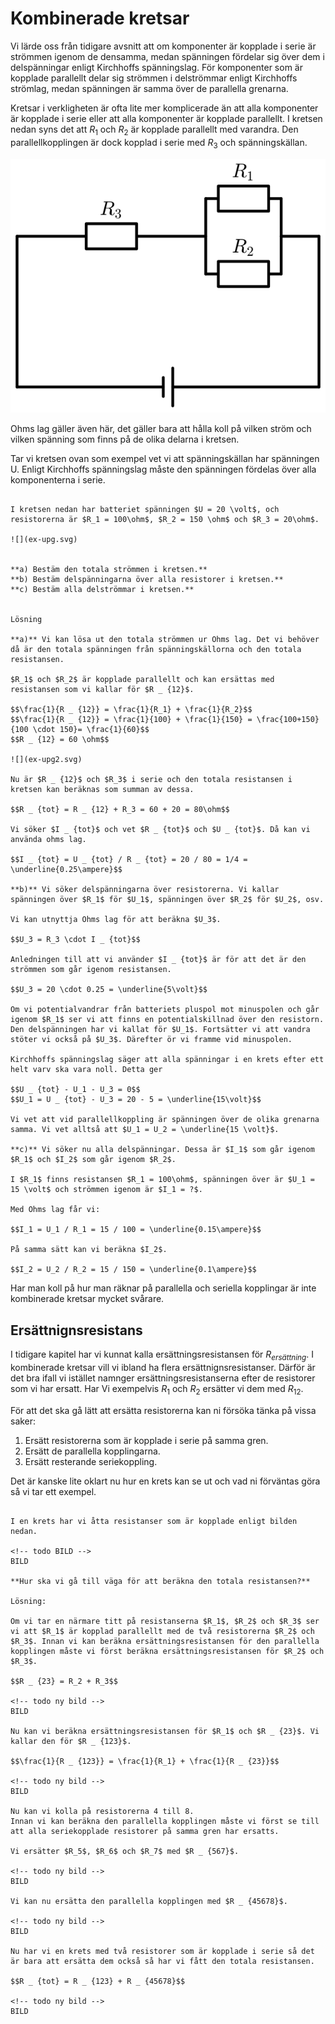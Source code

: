 # Kombinerade kretsar
Vi lärde oss från tidigare avsnitt att om komponenter är kopplade i serie är strömmen igenom de densamma, medan spänningen fördelar sig över dem i delspänningar enligt Kirchhoffs spänningslag. För komponenter som är kopplade parallellt delar sig strömmen i delströmmar enligt Kirchhoffs strömlag, medan spänningen är samma över de parallella grenarna.

Kretsar i verkligheten är ofta lite mer komplicerade än att alla komponenter är kopplade i serie eller att alla komponenter är kopplade parallellt. I kretsen nedan syns det att $R_1$ och $R_2$ är kopplade parallellt med varandra. Den parallellkopplingen är dock kopplad i serie med $R_3$ och spänningskällan.

![](kom-krets.svg)

Ohms lag gäller även här, det gäller bara att hålla koll på vilken ström och vilken spänning som finns på de olika delarna i kretsen.

Tar vi kretsen ovan som exempel vet vi att spänningskällan har spänningen U. Enligt Kirchhoffs spänningslag måste den spänningen fördelas över alla komponenterna i serie. 

```admonish example title="Exempel: Kombinerad krets"

I kretsen nedan har batteriet spänningen $U = 20 \volt$, och resistorerna är $R_1 = 100\ohm$, $R_2 = 150 \ohm$ och $R_3 = 20\ohm$. 

![](ex-upg.svg)


**a) Bestäm den totala strömmen i kretsen.**  
**b) Bestäm delspänningarna över alla resistorer i kretsen.**  
**c) Bestäm alla delströmmar i kretsen.**


Lösning

**a)** Vi kan lösa ut den totala strömmen ur Ohms lag. Det vi behöver då är den totala spänningen från spänningskällorna och den totala resistansen. 

$R_1$ och $R_2$ är kopplade parallellt och kan ersättas med resistansen som vi kallar för $R _ {12}$. 

$$\frac{1}{R _ {12}} = \frac{1}{R_1} + \frac{1}{R_2}$$
$$\frac{1}{R _ {12}} = \frac{1}{100} + \frac{1}{150} = \frac{100+150}{100 \cdot 150}= \frac{1}{60}$$
$$R _ {12} = 60 \ohm$$

![](ex-upg2.svg)

Nu är $R _ {12}$ och $R_3$ i serie och den totala resistansen i kretsen kan beräknas som summan av dessa. 

$$R _ {tot} = R _ {12} + R_3 = 60 + 20 = 80\ohm$$

Vi söker $I _ {tot}$ och vet $R _ {tot}$ och $U _ {tot}$. Då kan vi använda ohms lag.

$$I _ {tot} = U _ {tot} / R _ {tot} = 20 / 80 = 1/4 = \underline{0.25\ampere}$$ 

**b)** Vi söker delspänningarna över resistorerna. Vi kallar spänningen över $R_1$ för $U_1$, spänningen över $R_2$ för $U_2$, osv.

Vi kan utnyttja Ohms lag för att beräkna $U_3$.

$$U_3 = R_3 \cdot I _ {tot}$$

Anledningen till att vi använder $I _ {tot}$ är för att det är den strömmen som går igenom resistansen. 

$$U_3 = 20 \cdot 0.25 = \underline{5\volt}$$

Om vi potentialvandrar från batteriets pluspol mot minuspolen och går igenom $R_1$ ser vi att finns en potentialskillnad över den resistorn. Den delspänningen har vi kallat för $U_1$. Fortsätter vi att vandra stöter vi också på $U_3$. Därefter ör vi framme vid minuspolen.

Kirchhoffs spänningslag säger att alla spänningar i en krets efter ett helt varv ska vara noll. Detta ger

$$U _ {tot} - U_1 - U_3 = 0$$
$$U_1 = U _ {tot} - U_3 = 20 - 5 = \underline{15\volt}$$

Vi vet att vid parallellkoppling är spänningen över de olika grenarna samma. Vi vet alltså att $U_1 = U_2 = \underline{15 \volt}$.

**c)** Vi söker nu alla delspänningar. Dessa är $I_1$ som går igenom $R_1$ och $I_2$ som går igenom $R_2$.

I $R_1$ finns resistansen $R_1 = 100\ohm$, spänningen över är $U_1 = 15 \volt$ och strömmen igenom är $I_1 = ?$.

Med Ohms lag får vi:

$$I_1 = U_1 / R_1 = 15 / 100 = \underline{0.15\ampere}$$

På samma sätt kan vi beräkna $I_2$.

$$I_2 = U_2 / R_2 = 15 / 150 = \underline{0.1\ampere}$$

```

Har man koll på hur man räknar på parallella och seriella kopplingar är inte kombinerade kretsar mycket svårare.

## Ersättnignsresistans
I tidigare kapitel har vi kunnat kalla ersättningsresistansen för $R _ {ersättning}$. I kombinerade kretsar vill vi ibland ha flera ersättnignsresistanser. Därför är det bra ifall vi istället namnger ersättningsresistanserna efter de resistorer som vi har ersatt. Har Vi exempelvis $R_1$ och $R_2$ ersätter vi dem med $R _ {12}$.

För att det ska gå lätt att ersätta resistorerna kan ni försöka tänka på vissa saker:
1. Ersätt resistorerna som är kopplade i serie på samma gren.
2. Ersätt de parallella kopplingarna.
3. Ersätt resterande seriekoppling.

Det är kanske lite oklart nu hur en krets kan se ut och vad ni förväntas göra så vi tar ett exempel.

```admonish example title="Ersättnignsresistanser"

I en krets har vi åtta resistanser som är kopplade enligt bilden nedan.

<!-- todo BILD -->
BILD

**Hur ska vi gå till väga för att beräkna den totala resistansen?**

Lösning:

Om vi tar en närmare titt på resistanserna $R_1$, $R_2$ och $R_3$ ser vi att $R_1$ är kopplad parallellt med de två resistorerna $R_2$ och $R_3$. Innan vi kan beräkna ersättningsresistansen för den parallella kopplingen måste vi först beräkna ersättningsresistansen för $R_2$ och $R_3$.

$$R _ {23} = R_2 + R_3$$

<!-- todo ny bild -->
BILD

Nu kan vi beräkna ersättningsresistansen för $R_1$ och $R _ {23}$. Vi kallar den för $R _ {123}$.

$$\frac{1}{R _ {123}} = \frac{1}{R_1} + \frac{1}{R _ {23}}$$

<!-- todo ny bild -->
BILD

Nu kan vi kolla på resistorerna 4 till 8. 
Innan vi kan beräkna den parallella kopplingen måste vi först se till att alla seriekopplade resistorer på samma gren har ersatts. 

Vi ersätter $R_5$, $R_6$ och $R_7$ med $R _ {567}$.

<!-- todo ny bild -->
BILD

Vi kan nu ersätta den parallella kopplingen med $R _ {45678}$.

<!-- todo ny bild -->
BILD

Nu har vi en krets med två resistorer som är kopplade i serie så det är bara att ersätta dem också så har vi fått den totala resistansen.

$$R _ {tot} = R _ {123} + R _ {45678}$$

<!-- todo ny bild -->
BILD


```